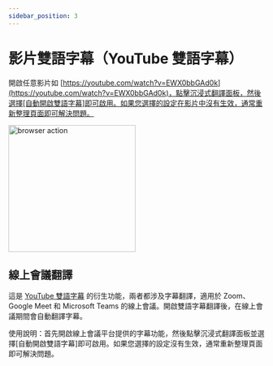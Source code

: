 ```yaml
---
sidebar_position: 3
---
```


# 影片雙語字幕（YouTube 雙語字幕）

開啟任意影片如 [https://youtube.com/watch?v=EWX0bbGAd0k](https://youtube.com/watch?v=EWX0bbGAd0k)，點擊沉浸式翻譯面板，然後選擇[自動開啟雙語字幕]即可啟用。如果您選擇的設定在影片中沒有生效，通常重新整理頁面即可解決問題。

<img src="https://s.immersivetranslate.com/static/official-static/assets/video-subtitle.png" alt="browser action" width="250" />

## 線上會議翻譯

這是 [YouTube 雙語字幕](#youtube-bilingual-subtitles) 的衍生功能，兩者都涉及字幕翻譯，適用於 Zoom、Google Meet 和 Microsoft Teams 的線上會議。開啟雙語字幕翻譯後，在線上會議期間會自動翻譯字幕。

使用說明：首先開啟線上會議平台提供的字幕功能，然後點擊沉浸式翻譯面板並選擇[自動開啟雙語字幕]即可啟用。如果您選擇的設定沒有生效，通常重新整理頁面即可解決問題。
